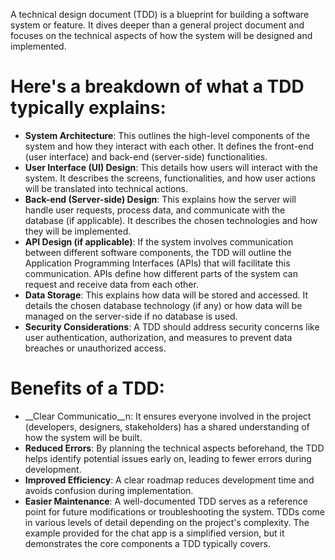 A technical design document (TDD) is a blueprint for building a software system or feature. It dives deeper than a general project document and  focuses on the technical aspects of how the system will be designed and implemented.

# Here's a breakdown of what a TDD typically explains:

- __System Architecture__: This outlines the high-level components of the system and how they interact with each other. It defines the front-end (user interface) and back-end (server-side) functionalities.
- __User Interface (UI) Design__: This details how users will interact with the system. It describes the screens, functionalities, and how user actions will be translated into technical actions.
- __Back-end (Server-side) Design__: This explains how the server will handle user requests, process data, and communicate with the database (if applicable). It describes the chosen technologies and how they will be implemented.
- __API Design (if applicable)__: If the system involves communication between different software components, the TDD will outline the Application Programming Interfaces (APIs) that will facilitate this communication. APIs define how different parts of the system can request and receive data from each other.
- __Data Storage__: This explains how data will be stored and accessed. It details the chosen database technology (if any) or how data will be managed on the server-side if no database is used.
- __Security Considerations__: A TDD should address security concerns like user authentication, authorization, and measures to prevent data breaches or unauthorized access.
# Benefits of a TDD:

- __Clear Communicatio__n: It ensures everyone involved in the project (developers, designers, stakeholders) has a shared understanding of how the system will be built.
- __Reduced Errors__: By planning the technical aspects beforehand, the TDD helps identify potential issues early on, leading to fewer errors during development.
- __Improved Efficiency__: A clear roadmap reduces development time and avoids confusion during implementation.
- __Easier Maintenance__: A well-documented TDD serves as a reference point for future modifications or troubleshooting the system.
TDDs come in various levels of detail depending on the project's complexity.  The example provided for the chat app is a simplified version, but it demonstrates the core components a TDD typically covers.